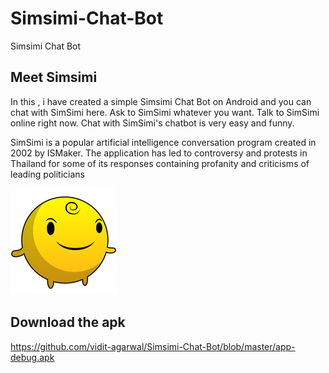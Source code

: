 # Simsimi-Chat-Bot
Simsimi Chat Bot

## Meet Simsimi 

In this , i have created a  simple Simsimi Chat Bot on Android and you can chat with SimSimi here. Ask to SimSimi whatever you want. Talk to SimSimi online right now. Chat with SimSimi's chatbot is very easy and funny.

SimSimi is a popular artificial intelligence conversation program created in 2002 by ISMaker. The application has led to controversy and protests in Thailand for some of its responses containing profanity and criticisms of leading politicians

![preview](simsimi.png)

## Download the apk
https://github.com/vidit-agarwal/Simsimi-Chat-Bot/blob/master/app-debug.apk



